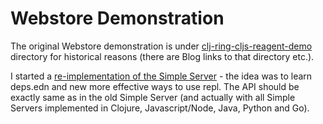 # Webstore Demonstration

The original Webstore demonstration is under [clj-ring-cljs-reagent-demo](../clj-ring-cljs-reagent-demo) directory for historical reasons (there are Blog links to that directory etc.).

I started a [re-implementation of the Simple Server](simple-server) - the idea was to learn deps.edn and new more effective ways to use repl. The API should be exactly same as in the old Simple Server (and actually with all Simple Servers implemented in Clojure, Javascript/Node, Java, Python and Go).

